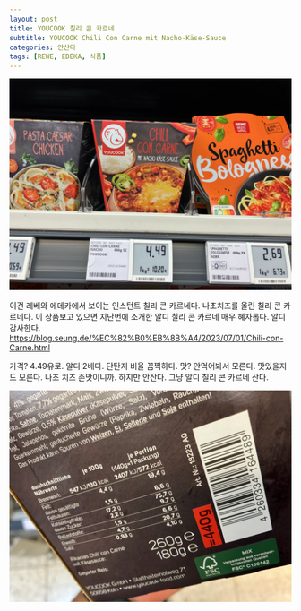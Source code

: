 ```yaml
---
layout: post
title: YOUCOOK 칠리 콘 카르네
subtitle: YOUCOOK Chili Con Carne mit Nacho-Käse-Sauce
categories: 안산다
tags: [REWE, EDEKA, 식품]
---
```


![](/assets/images/posts/IMG_5924.webp)

이건 레베와 에데카에서 보이는 인스턴트 칠리 콘 카르네다. 나초치즈를 올린 칠리 콘 카르네다. 이 상품보고 있으면 지난번에 소개한 알디 칠리 콘 카르네 매우 혜자롭다. 알디 감사한다.\
https://blog.seung.de/%EC%82%B0%EB%8B%A4/2023/07/01/Chili-con-Carne.html

가격? 4.49유로. 알디 2배다. 단탄지 비율 끔찍하다. 맛? 안먹어봐서 모른다. 맛있을지도 모른다. 나초 치즈 존맛이니까. 하지만 안산다. 그냥 알디 칠리 콘 카르네 산다.

![](/assets/images/posts/IMG_5922.webp)
